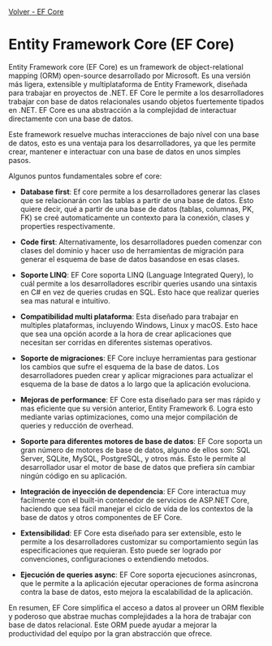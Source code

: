 [Volver - EF Core](https://github.com/IngSoft-DA2/DA2-Tecnologia/tree/ef-core#indice)

# Entity Framework Core (EF Core)

Entity Framework core (EF Core) es un framework de object-relational mapping (ORM) open-source desarrollado por Microsoft. Es una versión más ligera, extensible y multiplataforma de Entity Framework, diseñada para trabajar en proyectos de .NET. EF Core le permite a los desarrolladores trabajar con base de datos relacionales usando objetos fuertemente tipados en .NET. EF Core es una abstracción a la complejidad de interactuar directamente con una base de datos.

Este framework resuelve muchas interacciones de bajo nível con una base de datos, esto es una ventaja para los desarrolladores, ya que les permite crear, mantener e interactuar con una base de datos en unos simples pasos.

Algunos puntos fundamentales sobre ef core:

- **Database first**: Ef core permite a los desarrolladores generar las clases que se relacionarán con las tablas a partir de una base de datos. Esto quiere decir, qué a partir de una base de datos (tablas, columnas, PK, FK) se creé automaticamente un contexto para la conexión, clases y properties respectivamente.

- **Code first**: Alternativamente, los desarrolladores pueden comenzar con clases del dominio y hacer uso de herramientas de migración para generar el esquema de base de datos basandose en esas clases.

- **Soporte LINQ**: EF Core soporta LINQ (Language Integrated Query), lo cuál permite a los desarrolladores escribir queries usando una sintaxis en C# en vez de queries crudas en SQL. Esto hace que realizar queries sea mas natural e intuitivo.

- **Compatibilidad multi plataforma**: Esta diseñado para trabajar en multiples plataformas, incluyendo Windows, Linux y macOS. Esto hace que sea una opción acorde a la hora de crear aplicaciones que necesitan ser corridas en diferentes sistemas operativos.

- **Soporte de migraciones**: EF Core incluye herramientas para gestionar los cambios que sufre el esquema de la base de datos. Los desarrolladores pueden crear y aplicar migraciones para actualizar el esquema de la base de datos a lo largo que la aplicación evoluciona.

- **Mejoras de performance**: EF Core esta diseñado para ser mas rápido y mas eficiente que su versión anterior, Entity Framework 6. Logra esto mediante varias optimizaciones, como una mejor compilación de queries y reducción de overhead.

- **Soporte para diferentes motores de base de datos**: EF Core soporta un gran número de motores de base de datos, alguno de ellos son: SQL Server, SQLite, MySQL, PostgreSQL, y otros más. Esto le permite al desarrollador usar el motor de base de datos que prefiera sín cambiar ningún código en su aplicación.

- **Integración de inyección de dependencia**: EF Core interactua muy facilmente con el built-in contenedor de servicios de ASP.NET Core, haciendo que sea fácil manejar el cíclo de vída de los contextos de la base de datos y otros componentes de EF Core.

- **Extensibilidad**: EF Core esta diseñado para ser extensible, esto le permite a los desarrolladores customizar su comportamiento según las especificaciones que requieran. Esto puede ser logrado por convenciones, configuraciones o extendiendo metodos.

- **Ejecución de queries async**: EF Core soporta ejecuciones asincronas, que le permite a la aplicación ejecutar operaciones de forma asíncrona contra la base de datos, esto mejora la escalabilidad de la aplicación.

En resumen, EF Core simplifica el acceso a datos al proveer un ORM flexible y poderoso que abstrae muchas complejidades a la hora de trabajar con base de datos relacional. Este ORM puede ayudar a mejorar la productividad del equípo por la gran abstracción que ofrece.
